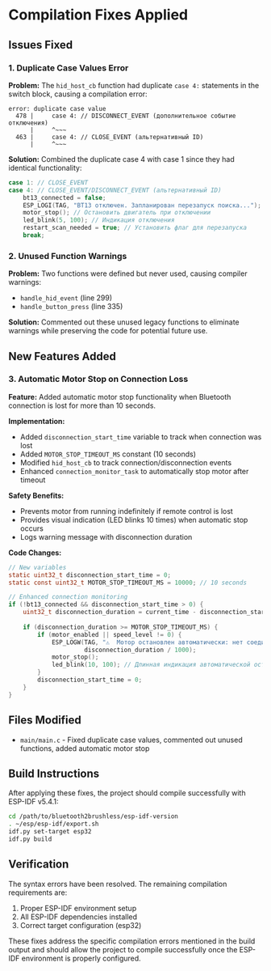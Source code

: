 # Compilation Fixes Applied

## Issues Fixed

### 1. Duplicate Case Values Error
**Problem:** The `hid_host_cb` function had duplicate `case 4:` statements in the switch block, causing a compilation error:
```
error: duplicate case value
  478 |     case 4: // DISCONNECT_EVENT (дополнительное событие отключения)
      |     ^~~~
  463 |     case 4: // CLOSE_EVENT (альтернативный ID)
      |     ^~~~
```

**Solution:** Combined the duplicate case 4 with case 1 since they had identical functionality:
```c
case 1: // CLOSE_EVENT  
case 4: // CLOSE_EVENT/DISCONNECT_EVENT (альтернативный ID)
    bt13_connected = false;
    ESP_LOGI(TAG, "BT13 отключен. Запланирован перезапуск поиска...");
    motor_stop(); // Остановить двигатель при отключении
    led_blink(5, 100); // Индикация отключения
    restart_scan_needed = true; // Установить флаг для перезапуска
    break;
```

### 2. Unused Function Warnings
**Problem:** Two functions were defined but never used, causing compiler warnings:
- `handle_hid_event` (line 299)
- `handle_button_press` (line 335)

**Solution:** Commented out these unused legacy functions to eliminate warnings while preserving the code for potential future use.

## New Features Added

### 3. Automatic Motor Stop on Connection Loss
**Feature:** Added automatic motor stop functionality when Bluetooth connection is lost for more than 10 seconds.

**Implementation:**
- Added `disconnection_start_time` variable to track when connection was lost
- Added `MOTOR_STOP_TIMEOUT_MS` constant (10 seconds)
- Modified `hid_host_cb` to track connection/disconnection events
- Enhanced `connection_monitor_task` to automatically stop motor after timeout

**Safety Benefits:**
- Prevents motor from running indefinitely if remote control is lost
- Provides visual indication (LED blinks 10 times) when automatic stop occurs
- Logs warning message with disconnection duration

**Code Changes:**
```c
// New variables
static uint32_t disconnection_start_time = 0;
static const uint32_t MOTOR_STOP_TIMEOUT_MS = 10000; // 10 seconds

// Enhanced connection monitoring
if (!bt13_connected && disconnection_start_time > 0) {
    uint32_t disconnection_duration = current_time - disconnection_start_time;
    
    if (disconnection_duration >= MOTOR_STOP_TIMEOUT_MS) {
        if (motor_enabled || speed_level != 0) {
            ESP_LOGW(TAG, "⚠️  Мотор остановлен автоматически: нет соединения %lu секунд", 
                     disconnection_duration / 1000);
            motor_stop();
            led_blink(10, 100); // Длинная индикация автоматической остановки
        }
        disconnection_start_time = 0;
    }
}
```

## Files Modified
- `main/main.c` - Fixed duplicate case values, commented out unused functions, added automatic motor stop

## Build Instructions
After applying these fixes, the project should compile successfully with ESP-IDF v5.4.1:

```bash
cd /path/to/bluetooth2brushless/esp-idf-version
. ~/esp/esp-idf/export.sh
idf.py set-target esp32
idf.py build
```

## Verification
The syntax errors have been resolved. The remaining compilation requirements are:
1. Proper ESP-IDF environment setup
2. All ESP-IDF dependencies installed
3. Correct target configuration (esp32)

These fixes address the specific compilation errors mentioned in the build output and should allow the project to compile successfully once the ESP-IDF environment is properly configured.